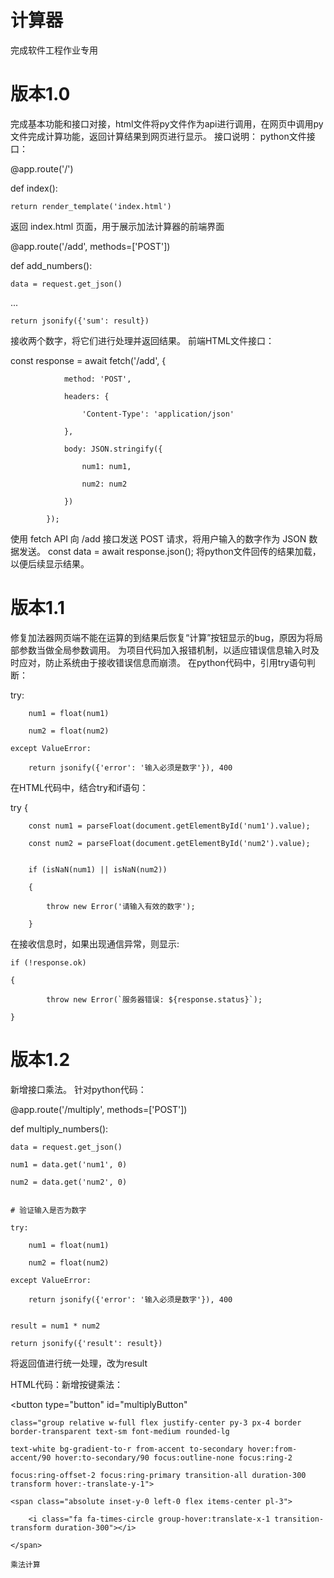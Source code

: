 # 计算器
完成软件工程作业专用

# 版本1.0
完成基本功能和接口对接，html文件将py文件作为api进行调用，在网页中调用py文件完成计算功能，返回计算结果到网页进行显示。
接口说明：
python文件接口：

@app.route('/')

def index():

    return render_template('index.html')
    
返回 index.html 页面，用于展示加法计算器的前端界面

@app.route('/add', methods=['POST'])

def add_numbers():

    data = request.get_json()
    
...

    return jsonify({'sum': result})
    
接收两个数字，将它们进行处理并返回结果。
前端HTML文件接口：

const response = await fetch('/add', {

                method: 'POST',
                
                headers: {
                
                    'Content-Type': 'application/json'
                    
                },
                
                body: JSON.stringify({
                
                    num1: num1,
                    
                    num2: num2
                    
                })
                
            });
            
使用 fetch API 向 /add 接口发送 POST 请求，将用户输入的数字作为 JSON 数据发送。
const data = await response.json();
将python文件回传的结果加载，以便后续显示结果。

# 版本1.1
修复加法器网页端不能在运算的到结果后恢复“计算”按钮显示的bug，原因为将局部参数当做全局参数调用。
为项目代码加入报错机制，以适应错误信息输入时及时应对，防止系统由于接收错误信息而崩溃。
在python代码中，引用try语句判断：

 try:
 
        num1 = float(num1)
        
        num2 = float(num2)
        
    except ValueError:
    
        return jsonify({'error': '输入必须是数字'}), 400
        
在HTML代码中，结合try和if语句：

try {

        const num1 = parseFloat(document.getElementById('num1').value);
        
        const num2 = parseFloat(document.getElementById('num2').value);
        
        
        if (isNaN(num1) || isNaN(num2)) 
        
        {
        
            throw new Error('请输入有效的数字');
            
        }

  在接收信息时，如果出现通信异常，则显示:
  
    if (!response.ok) 
    
    {
    
            throw new Error(`服务器错误: ${response.status}`);
            
    }


# 版本1.2
新增接口乘法。
针对python代码：

@app.route('/multiply', methods=['POST'])

def multiply_numbers():

    data = request.get_json()
    
    num1 = data.get('num1', 0)
    
    num2 = data.get('num2', 0)
    
    
    # 验证输入是否为数字
    
    try:
    
        num1 = float(num1)
        
        num2 = float(num2)
        
    except ValueError:
    
        return jsonify({'error': '输入必须是数字'}), 400
        
    
    result = num1 * num2
    
    return jsonify({'result': result})

将返回值进行统一处理，改为result

HTML代码：新增按键乘法：

<button type="button" id="multiplyButton"
    
    class="group relative w-full flex justify-center py-3 px-4 border border-transparent text-sm font-medium rounded-lg 
    
    text-white bg-gradient-to-r from-accent to-secondary hover:from-accent/90 hover:to-secondary/90 focus:outline-none focus:ring-2 
    
    focus:ring-offset-2 focus:ring-primary transition-all duration-300 transform hover:-translate-y-1">
    
    <span class="absolute inset-y-0 left-0 flex items-center pl-3">
    
        <i class="fa fa-times-circle group-hover:translate-x-1 transition-transform duration-300"></i>
        
    </span>
    
    乘法计算
    
</button>




